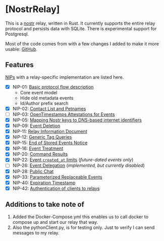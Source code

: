 # [NostrRelay]

This is a [nostr](https://github.com/nostr-protocol/nostr) relay,
written in Rust.  It currently supports the entire relay protocol and
persists data with SQLite.  There is experimental support for
Postgresql.

Most of the code comes from with a few changes I added to make it more usable: [GitHub](https://github.com/scsibug/nostr-rs-relay).

## Features

[NIPs](https://github.com/nostr-protocol/nips) with a relay-specific implementation are listed here.

- [x] NIP-01: [Basic protocol flow description](https://github.com/nostr-protocol/nips/blob/master/01.md)
  * Core event model
  * Hide old metadata events
  * Id/Author prefix search
- [x] NIP-02: [Contact List and Petnames](https://github.com/nostr-protocol/nips/blob/master/02.md)
- [ ] NIP-03: [OpenTimestamps Attestations for Events](https://github.com/nostr-protocol/nips/blob/master/03.md)
- [x] NIP-05: [Mapping Nostr keys to DNS-based internet identifiers](https://github.com/nostr-protocol/nips/blob/master/05.md)
- [x] NIP-09: [Event Deletion](https://github.com/nostr-protocol/nips/blob/master/09.md)
- [x] NIP-11: [Relay Information Document](https://github.com/nostr-protocol/nips/blob/master/11.md)
- [x] NIP-12: [Generic Tag Queries](https://github.com/nostr-protocol/nips/blob/master/12.md)
- [x] NIP-15: [End of Stored Events Notice](https://github.com/nostr-protocol/nips/blob/master/15.md)
- [x] NIP-16: [Event Treatment](https://github.com/nostr-protocol/nips/blob/master/16.md)
- [x] NIP-20: [Command Results](https://github.com/nostr-protocol/nips/blob/master/20.md)
- [x] NIP-22: [Event `created_at` limits](https://github.com/nostr-protocol/nips/blob/master/22.md) (_future-dated events only_)
- [ ] NIP-26: [Event Delegation](https://github.com/nostr-protocol/nips/blob/master/26.md) (_implemented, but currently disabled_)
- [x] NIP-28: [Public Chat](https://github.com/nostr-protocol/nips/blob/master/28.md)
- [x] NIP-33: [Parameterized Replaceable Events](https://github.com/nostr-protocol/nips/blob/master/33.md)
- [x] NIP-40: [Expiration Timestamp](https://github.com/nostr-protocol/nips/blob/master/40.md)
- [x] NIP-42: [Authentication of clients to relays](https://github.com/nostr-protocol/nips/blob/master/42.md)

## Additions to take note of 

1. Added the Docker-Compose.yml this enables us to call docker to compose up and start our relay that way.
2. Also the pythonClient.py, is for testing only. Just to verify I can send messages to my relay. 


